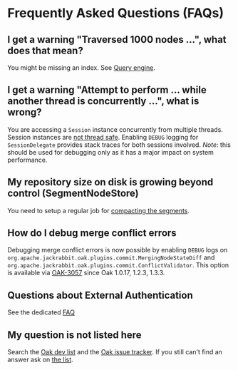 <!--
   Licensed to the Apache Software Foundation (ASF) under one or more
   contributor license agreements.  See the NOTICE file distributed with
   this work for additional information regarding copyright ownership.
   The ASF licenses this file to You under the Apache License, Version 2.0
   (the "License"); you may not use this file except in compliance with
   the License.  You may obtain a copy of the License at

       http://www.apache.org/licenses/LICENSE-2.0

   Unless required by applicable law or agreed to in writing, software
   distributed under the License is distributed on an "AS IS" BASIS,
   WITHOUT WARRANTIES OR CONDITIONS OF ANY KIND, either express or implied.
   See the License for the specific language governing permissions and
   limitations under the License.
  -->
# Frequently Asked Questions (FAQs)

<!-- MACRO{toc} -->

## I get a warning "Traversed 1000 nodes ...", what does that mean?

You might be missing an index. See [Query engine](query.html).

## I get a warning "Attempt to perform ... while another thread is concurrently ...", what is wrong?

You are accessing a `Session` instance concurrently from multiple threads. Session instances are
[not thread safe](dos_and_donts.html#Anti_pattern:_concurrent_session_access).
Enabling `DEBUG` logging for `SessionDelegate` provides stack traces for both sessions involved. 
*Note*: this should be used for debugging only as it has a major impact on system performance.

## My repository size on disk is growing beyond control (SegmentNodeStore)

You need to setup a regular job for [compacting the segments](nodestore/segmentmk.html#Segment_Compaction).

## How do I debug merge conflict errors

Debugging merge conflict errors is now possible by enabling `DEBUG` logs on
`org.apache.jackrabbit.oak.plugins.commit.MergingNodeStateDiff` and
`org.apache.jackrabbit.oak.plugins.commit.ConflictValidator`. 
This option is available via [OAK-3057](https://issues.apache.org/jira/browse/OAK-3057) since Oak 1.0.17, 1.2.3, 1.3.3. 

## Questions about External Authentication
See the dedicated [FAQ](security/authentication/external/faq.html)

## My question is not listed here

Search the [Oak dev list](http://jackrabbit.markmail.org/search/+list:org.apache.jackrabbit.oak-dev)
and the [Oak issue tracker](https://issues.apache.org/jira/browse/OAK). If you still can't find an
answer ask on [the list](participating.html).
